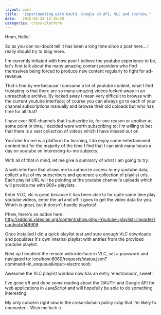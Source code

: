 ```yaml
---
layout: post
title:  "Experimenting with OAUTH, Google V3 API, VLC and YouTube."
date:   2015-02-23 13:15:00
categories: cross-platform
---
```


Hmm, Hello!

So as you can no-doubt tell it has been a long time since a post here...
I really should try to blog more.

I'm currently irritated with how poor I believe the youtube experience to be,
let's first talk about the many amazing content providers who find themselves
being forced to produce new content regularly to fight for ad-revenue.

That's fine by me because I consume a lot of youtube content, what I find
frustating is that there are so many amazing videos locked away in an
unreachable archive. By locked away I mean very difficult to browse with
the current youtube interface; of course you can always go to each of your
channel subscriptions manually and browse their old uploads but who has time
for all that?

I have over 800 channels that I subscribe to, for one reason or another at
some point in time, I decided were worth subscribing to; I'm willing to bet
that there is a vast collection of videos which I have missed out on.

YouTube for me is a platform for learning, I do enjoy some entertainment
content but for the majority of the time I find that I can sink many hours
a day on youtube on interesting-to-me subjects.

With all of that in mind, let me give a summary of what I am going to try.

A web interface that allows me to authorize access to my youtube data,
collect a list of my subscribers and generate a collection of playlist urls.
Each playlist URL will be pointing at the youtube channel's uploads which
will provide me with 800+ playlists.

Enter VLC, vlc is great because it has been able to for quite some time play
youtube videos, enter the url and off it goes to get the video data for you.
Which is great, but it doesn't handle playlists!

Phew, there's an addon here:
http://addons.videolan.org/content/show.php/+Youtube+playlist+importer?content=149909

Once installed I did a quick playlist test and sure enough VLC downloads and
populates it's own internal playlist with entries from the provided youtube
playlist.

Next up I enabled the remote web interface in VLC, set a password and
navigated to:
localhost:8080/requests/status.json?command=in_enqueue&input=electronoob

Awesome the VLC playlist window now has an entry 'electronoob', sweet!

I've gone off and done some reading about the OAUTH and Google API for web
applications in JavaScript and will hopefully be able to do something interesting.

My only concern right now is the cross-domain policy crap that I'm likely
to encounter... Wish me luck :)

